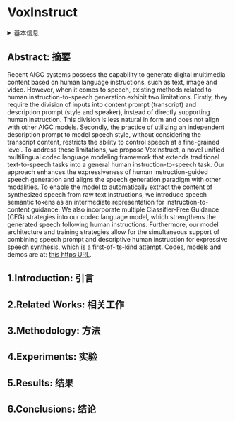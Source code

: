 # VoxInstruct

<details>
<summary>基本信息</summary>

- 标题:
- 作者:
  - 01 [Yixuan_Zhou_(周逸轩)](../../Authors/Yixuan_Zhou_(周逸轩).md)
  - 02 [Xiaoyu_Qin](../../Authors/Xiaoyu_Qin.md)
  - 03 [Zeyu_Jin](../../Authors/Zeyu_Jin.md)
  - 04 [Shuoyi_Zhou](../../Authors/Shuoyi_Zhou.md)
  - 05 [Shun_Lei](../../Authors/Shun_Lei.md)
  - 06 [Songtao_Zhou](../../Authors/Songtao_Zhou.md)
  - 07 [Zhiyong_Wu_(吴志勇)](../../Authors/Zhiyong_Wu_(吴志勇).md)
  - 08 [Jia_Jia_(贾珈)](../../Authors/Jia_Jia_(贾珈).md)
- 机构:
  - 机构
- 时间:
  - 预印时间: 2024.08.28 ArXiv v1
  - 更新笔记: 2024.08.30
- 发表:
  - ACM Multimedia 2024
- 链接:
  - [ArXiv](https://arxiv.org/abs/2408.15676)
  - [DOI]()
  - [Github](https://github.com/thuhcsi/VoxInstruct)
  - [Demo]()
  - [Scholar](https://scholar.google.com/scholar?cluster=)
- 标签:
  - ?
- 页数: ?
- 引用: ?
- 被引: ?
- 数据:
  - ?
- 对比:
  - ?
- 复现:
  - ?

</details>

## Abstract: 摘要

Recent AIGC systems possess the capability to generate digital multimedia content based on human language instructions, such as text, image and video.
However, when it comes to speech, existing methods related to human instruction-to-speech generation exhibit two limitations.
Firstly, they require the division of inputs into content prompt (transcript) and description prompt (style and speaker), instead of directly supporting human instruction.
This division is less natural in form and does not align with other AIGC models.
Secondly, the practice of utilizing an independent description prompt to model speech style, without considering the transcript content, restricts the ability to control speech at a fine-grained level.
To address these limitations, we propose VoxInstruct, a novel unified multilingual codec language modeling framework that extends traditional text-to-speech tasks into a general human instruction-to-speech task.
Our approach enhances the expressiveness of human instruction-guided speech generation and aligns the speech generation paradigm with other modalities.
To enable the model to automatically extract the content of synthesized speech from raw text instructions, we introduce speech semantic tokens as an intermediate representation for instruction-to-content guidance.
We also incorporate multiple Classifier-Free Guidance (CFG) strategies into our codec language model, which strengthens the generated speech following human instructions.
Furthermore, our model architecture and training strategies allow for the simultaneous support of combining speech prompt and descriptive human instruction for expressive speech synthesis, which is a first-of-its-kind attempt.
Codes, models and demos are at: [this https URL](https://github.com/thuhcsi/VoxInstruct).

## 1.Introduction: 引言

## 2.Related Works: 相关工作

## 3.Methodology: 方法

## 4.Experiments: 实验

## 5.Results: 结果

## 6.Conclusions: 结论
